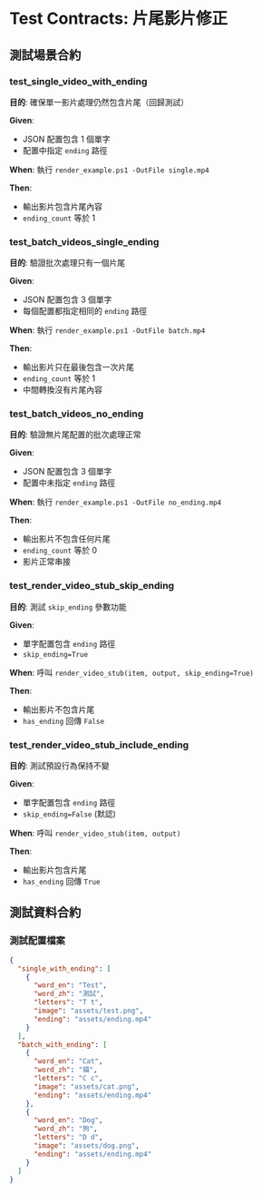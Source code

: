 # Test Contracts: 片尾影片修正

## 測試場景合約

### test_single_video_with_ending
**目的**: 確保單一影片處理仍然包含片尾（回歸測試）

**Given**: 
- JSON 配置包含 1 個單字
- 配置中指定 `ending` 路徑

**When**: 執行 `render_example.ps1 -OutFile single.mp4`

**Then**:
- 輸出影片包含片尾內容
- `ending_count` 等於 1

### test_batch_videos_single_ending
**目的**: 驗證批次處理只有一個片尾

**Given**:
- JSON 配置包含 3 個單字
- 每個配置都指定相同的 `ending` 路徑

**When**: 執行 `render_example.ps1 -OutFile batch.mp4`

**Then**:
- 輸出影片只在最後包含一次片尾
- `ending_count` 等於 1
- 中間轉換沒有片尾內容

### test_batch_videos_no_ending
**目的**: 驗證無片尾配置的批次處理正常

**Given**:
- JSON 配置包含 3 個單字
- 配置中未指定 `ending` 路徑

**When**: 執行 `render_example.ps1 -OutFile no_ending.mp4`

**Then**:
- 輸出影片不包含任何片尾
- `ending_count` 等於 0
- 影片正常串接

### test_render_video_stub_skip_ending
**目的**: 測試 `skip_ending` 參數功能

**Given**: 
- 單字配置包含 `ending` 路徑
- `skip_ending=True`

**When**: 呼叫 `render_video_stub(item, output, skip_ending=True)`

**Then**:
- 輸出影片不包含片尾
- `has_ending` 回傳 `False`

### test_render_video_stub_include_ending
**目的**: 測試預設行為保持不變

**Given**:
- 單字配置包含 `ending` 路徑  
- `skip_ending=False` (默認)

**When**: 呼叫 `render_video_stub(item, output)`

**Then**:
- 輸出影片包含片尾
- `has_ending` 回傳 `True`

## 測試資料合約

### 測試配置檔案
```json
{
  "single_with_ending": [
    {
      "word_en": "Test",
      "word_zh": "測試",
      "letters": "T t",
      "image": "assets/test.png",
      "ending": "assets/ending.mp4"
    }
  ],
  "batch_with_ending": [
    {
      "word_en": "Cat", 
      "word_zh": "貓",
      "letters": "C c",
      "image": "assets/cat.png",
      "ending": "assets/ending.mp4"
    },
    {
      "word_en": "Dog",
      "word_zh": "狗", 
      "letters": "D d",
      "image": "assets/dog.png",
      "ending": "assets/ending.mp4"
    }
  ]
}
```